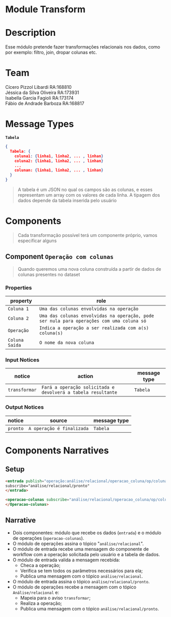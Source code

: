 # Module Transform

# Description
Esse módulo pretende fazer transformações relacionais nos dados, como por exemplo: filtro, join, dropar colunas etc.

# Team
Cícero Pizzol Libardi RA:168810 <br>
Jéssica da Silva Oliveira RA:173931 <br>
Isabella Garcia Fagioli RA:173174 <br>
Fábio de Andrade Barboza RA:168817 <br>

# Message Types

**`Tabela`**
~~~json
{
  Tabela: {
    coluna1: {linha1, linha2, ... , linhan}
    coluna2: {linha1, linha2, ... , linhan}
    ...
    colunan: {linha1, linha2, ... , linhan}
  }
}
~~~

> A tabela é um JSON no qual os campos são as colunas, e esses representam um array com os valores de cada linha. A tipagem dos dados depende da tabela inserida pelo usuário

# Components

> Cada transformação possível terá um componente próprio, vamos especificar alguns

## Component `Operação com colunas`

> Quando queremos uma nova coluna construída a partir de dados de colunas presentes no dataset

### Properties

property | role
---------| --------
`Coluna 1` | `Uma das colunas envolvidas na operação`
`Coluna 2` | `Uma das colunas envolvidas na operação, pode ser nula para operações com uma coluna só`
`Operação` | `Indica a operação a ser realizada com a(s) coluna(s)`
`Coluna Saída` | `O nome da nova coluna`

### Input Notices

notice | action | message type
-------| ------ | ------------
`transformar` | `Fará a operação solicitada e devolverá a tabela resultante` | `Tabela`

### Output Notices

notice    | source | message type
----------| -------| ------------
`pronto` | `A operação é finalizada` | `Tabela`

# Components Narratives

## Setup

~~~html
<entrada publish="operação:análise/relacional/operacao_coluna/op/coluna_destino/coluna1/coluna2">
subscribe="análise/relacional/pronto"
</entrada>

<operacao-colunas subscribe="análise/relacional/operacao_coluna/op/coluna_destino/coluna1/coluna2:transformar">
</Operacao-colunas>
~~~

## Narrative

* Dois componentes: módulo que recebe os dados (`entrada`) e o módulo de operações (`operacao-colunas`).
* O módulo de operações assina o tópico "`análise/relacional`".
* O módulo de entrada recebe uma mensagem do componente de workflow com a operação solicitada pelo usuário e a tabela de dados.
* O módulo de entrada valida a mensagem recebida:
  * Checa a operação;
  * Verifica se tem todos os parâmetros necessários para ela;
  * Publica uma mensagem com o tópico `análise/relacional`.
* O módulo de entrada assina o tópico `análise/relacional/pronto`.
* O módulo de operações recebe a mensagem com o tópico `Análise/relacional` e:
  * Mapeia para o aviso `transformar`;
  * Realiza a operação;
  * Publica uma mensagem com o tópico `análise/relacional/pronto`.
 
